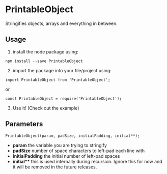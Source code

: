 # PrintableObject
Stringifies objects, arrays and everything in between.

## Usage
1. install the node package using:
  ```
  npm install --save PrintableObject
  ```
2. import the package into your file/project using:

  ```
  import PrintableObject from 'PrintableObject';
  ```
  or
  
  ```
  const PrintableObject = require('PrintableObject');
  ```
3. Use it! (Check out the example)

## Parameters
```
PrintableObject(param, padSize, initialPadding, initial**);
```

- **param** the variable you are trying to stringify
- **padSize** number of space characters to left-pad each line with
- **initialPadding** the initial number of left-pad spaces
- **initial&ast;&ast;** this is used internally during recursion. Ignore this for now and it will be removed in the future releases.

